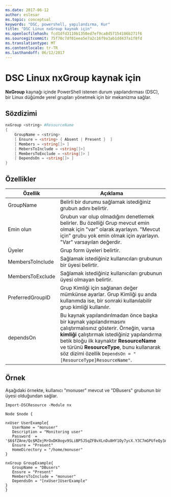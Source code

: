```yaml
---
ms.date: 2017-06-12
author: eslesar
ms.topic: conceptual
keywords: "DSC, powershell, yapılandırma, Kur"
title: "DSC Linux nxGroup kaynak için"
ms.openlocfilehash: fcd1dfd3110b1358ed7ef9ca8d57154186b271f6
ms.sourcegitcommit: 75f70c7df01eea5e7a2c16f9a3ab1dd437a1f8fd
ms.translationtype: MT
ms.contentlocale: tr-TR
ms.lasthandoff: 06/12/2017
---
```

# <a name="dsc-for-linux-nxgroup-resource"></a>DSC Linux nxGroup kaynak için

**NxGroup** kaynağı içinde PowerShell istenen durum yapılandırması (DSC), bir Linux düğümde yerel grupları yönetmek için bir mekanizma sağlar.

## <a name="syntax"></a>Sözdizimi

```powershell
nxGroup <string> #ResourceName
{
    GroupName = <string>
    [ Ensure = <string> { Absent | Present }  ]
    [ Members = <string[]> ]
    [ MebersToInclude = <string[]>]
    [ MembersToExclude = <string[]> ]
    [ DependsOn = <string[]> ]
}

```

## <a name="properties"></a>Özellikler

|  Özellik |  Açıklama | 
|---|---|
| GroupName| Belirli bir durumu sağlamak istediğiniz grubun adını belirtir.| 
| Emin olun| Grubun var olup olmadığını denetlemek belirler. Bu özelliği Grup mevcut emin olmak için "var" olarak ayarlayın. "Mevcut için" grubu yok emin olmak için ayarlayın. "Var" varsayılan değerdir.| 
| Üyeler| Grup form üyeleri belirtir.| 
| MembersToInclude| Sağlamak istediğiniz kullanıcıları grubunun bir üyesi belirtir.| 
| MembersToExclude| Sağlamak istediğiniz kullanıcıları grubunun üyesi olmayan belirtir.| 
| PreferredGroupID| Grup Kimliği için sağlanan değer mümkünse ayarlar. Grup Kimliği şu anda kullanımda ise, bir sonraki kullanılabilir grup kimliği kullanılır.| 
| dependsOn | Bu kaynak yapılandırılmadan önce başka bir kaynak yapılandırmasını çalıştırmalısınız gösterir. Örneğin, varsa **kimliği** çalıştırmak istediğiniz yapılandırma betik bloğu ilk kaynaktır **ResourceName** ve türünü **ResourceType**, bunu kullanarak söz dizimi özellik `DependsOn = "[ResourceType]ResourceName"`.| 

## <a name="example"></a>Örnek

Aşağıdaki örnekte, kullanıcı "monuser" mevcut ve "DBusers" grubunun bir üyesi olduğundan sağlar.

```
Import-DSCResource -Module nx 

Node $node {

nxUser UserExample{
   UserName = "monuser"
   Description = "Monitoring user"
   Password  =    '$6$fZAne/Qc$MZejMrOxDK0ogv9SLiBP5J5qZFBvXLnDu8HY1Oy7ycX.Y3C7mGPUfeQy3A82ev3zIabhDQnj2ayeuGn02CqE/0'
   Ensure = "Present"
   HomeDirectory = "/home/monuser"
}
 
nxGroup GroupExample{
   GroupName = "DBusers"
   Ensure = "Present"
   MembersToInclude = "monuser"
   DependsOn = "[nxUser]UserExample"            
}
}
```

